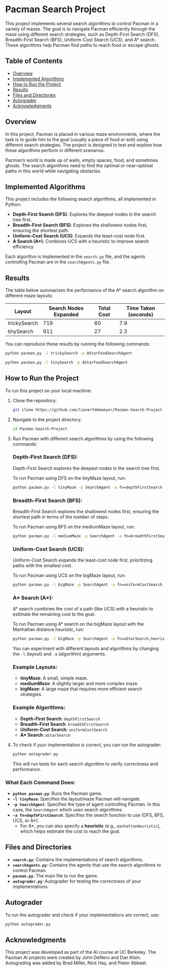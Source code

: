 # Pacman Search Project

This project implements several search algorithms to control Pacman in a variety of mazes. The goal is to navigate Pacman efficiently through the maze using different search strategies, such as Depth-First Search (DFS), Breadth-First Search (BFS), Uniform-Cost Search (UCS), and A* search. These algorithms help Pacman find paths to reach food or escape ghosts.

## Table of Contents
- [Overview](#overview)
- [Implemented Algorithms](#implemented-algorithms)
- [How to Run the Project](#how-to-run-the-project)
- [Results](#results)
- [Files and Directories](#files-and-directories)
- [Autograder](#autograder)
- [Acknowledgments](#acknowledgments)

## Overview
In this project, Pacman is placed in various maze environments, where the task is to guide him to the goal (usually a piece of food or exit) using different search strategies. The project is designed to test and explore how these algorithms perform in different scenarios.

Pacman’s world is made up of walls, empty spaces, food, and sometimes ghosts. The search algorithms need to find the optimal or near-optimal paths in this world while navigating obstacles.

## Implemented Algorithms
This project includes the following search algorithms, all implemented in Python:
- **Depth-First Search (DFS)**: Explores the deepest nodes in the search tree first.
- **Breadth-First Search (BFS)**: Explores the shallowest nodes first, ensuring the shortest path.
- **Uniform-Cost Search (UCS)**: Expands the least-cost node first.
- **A Search (A\*)**: Combines UCS with a heuristic to improve search efficiency.
  
Each algorithm is implemented in the `search.py` file, and the agents controlling Pacman are in the `searchAgents.py` file.

## Results
The table below summarizes the performance of the A* search algorithm on different maze layouts:

| Layout         | Search Nodes Expanded | Total Cost | Time Taken (seconds) |
| -------------- | --------------------- | ---------- | -------------------- |
| trickySearch   | 719                   | 60         | 7.9                  |
| tinySearch     | 911                   | 27         | 2.3                  |

You can reproduce these results by running the following commands:

```bash
python pacman.py -l trickySearch -p AStarFoodSearchAgent
 ```

```bash
python pacman.py -l tinySearch -p AStarFoodSearchAgent
```

## How to Run the Project
To run this project on your local machine:

1. Clone the repository:
   ```bash
   git clone https://github.com/lienertdemaeyer/Pacman-Search-Project
   ```

2. Navigate to the project directory:
   ```bash
   cd Pacman-Search-Project
   ```

3. Run Pacman with different search algorithms by using the following commands:

   ### Depth-First Search (DFS):
   Depth-First Search explores the deepest nodes in the search tree first.

   To run Pacman using DFS on the tinyMaze layout, run:
   ```bash
   python pacman.py -l tinyMaze -p SearchAgent -a fn=depthFirstSearch
   ```

   ### Breadth-First Search (BFS):
   Breadth-First Search explores the shallowest nodes first, ensuring the shortest path in terms of the number of steps.

   To run Pacman using BFS on the mediumMaze layout, run:
   ```bash
   python pacman.py -l mediumMaze -p SearchAgent -a fn=breadthFirstSearch
   ```

   ### Uniform-Cost Search (UCS):
   Uniform-Cost Search expands the least-cost node first, prioritizing paths with the smallest cost.

   To run Pacman using UCS on the bigMaze layout, run:
   ```bash
   python pacman.py -l bigMaze -p SearchAgent -a fn=uniformCostSearch
   ```

   ### A* Search (A*):
   A* search combines the cost of a path (like UCS) with a heuristic to estimate the remaining cost to the goal.

   To run Pacman using A* search on the bigMaze layout with the Manhattan distance heuristic, run:
   ```bash
   python pacman.py -l bigMaze -p SearchAgent -a fn=aStarSearch,heuristic=manhattanHeuristic
   ```

   You can experiment with different layouts and algorithms by changing the `-l` (layout) and `-a` (algorithm) arguments.

   ### Example Layouts:
   - **tinyMaze**: A small, simple maze.
   - **mediumMaze**: A slightly larger and more complex maze.
   - **bigMaze**: A large maze that requires more efficient search strategies.

   ### Example Algorithms:
   - **Depth-First Search**: `depthFirstSearch`
   - **Breadth-First Search**: `breadthFirstSearch`
   - **Uniform-Cost Search**: `uniformCostSearch`
   - **A\* Search**: `aStarSearch`

4. To check if your implementation is correct, you can run the autograder:
   ```bash
   python autograder.py
   ```
   This will run tests for each search algorithm to verify correctness and performance.

### What Each Command Does:
- **`python pacman.py`**: Runs the Pacman game.
- **`-l tinyMaze`**: Specifies the layout/maze Pacman will navigate.
- **`-p SearchAgent`**: Specifies the type of agent controlling Pacman. In this case, the `SearchAgent` which uses search algorithms.
- **`-a fn=depthFirstSearch`**: Specifies the search function to use (DFS, BFS, UCS, or A*).
  - For A*, you can also specify a **heuristic** (e.g., `manhattanHeuristic`), which helps estimate the cost to reach the goal.


## Files and Directories
- **`search.py`**: Contains the implementations of search algorithms.
- **`searchAgents.py`**: Contains the agents that use the search algorithms to control Pacman.
- **`pacman.py`**: The main file to run the game.
- **`autograder.py`**: Autograder for testing the correctness of your implementations.

## Autograder
To run the autograder and check if your implementations are correct, use:
```bash
python autograder.py
```

## Acknowledgments
This project was developed as part of the AI course at UC Berkeley. The Pacman AI projects were created by John DeNero and Dan Klein. Autograding was added by Brad Miller, Nick Hay, and Pieter Abbeel.
